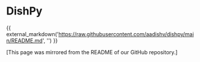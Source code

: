 # DishPy

{{ external_markdown('https://raw.githubusercontent.com/aadishv/dishpy/main/README.md', '') }}

[This page was mirrored from the README of our GitHub repository.]
